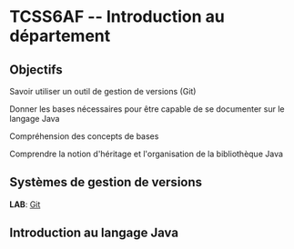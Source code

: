 TCSS6AF -- Introduction au département
====

## Objectifs
Savoir utiliser un outil de gestion de versions (Git)

Donner les bases nécessaires pour être capable de se documenter sur le langage Java

Compréhension des concepts de bases

Comprendre la notion d'héritage et l'organisation de la bibliothèque Java

## Systèmes de gestion de versions 
**LAB**: [Git](https://github.com/pemoreau/tcss6af-introdep/blob/master/labs/git.md)

## Introduction au langage Java


